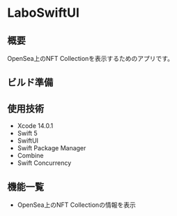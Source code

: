 #  LaboSwiftUI

## 概要

OpenSea上のNFT Collectionを表示するためのアプリです。  

## ビルド準備

## 使用技術

- Xcode 14.0.1
- Swift 5
- SwiftUI
- Swift Package Manager
- Combine
- Swift Concurrency

## 機能一覧

- OpenSea上のNFT Collectionの情報を表示
